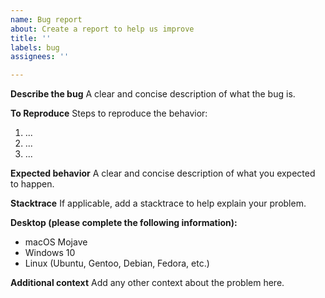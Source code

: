 ```yaml
---
name: Bug report
about: Create a report to help us improve
title: ''
labels: bug
assignees: ''

---
```


**Describe the bug**
A clear and concise description of what the bug is.

**To Reproduce**
Steps to reproduce the behavior:
1. ...
2. ...
3. ...

**Expected behavior**
A clear and concise description of what you expected to happen.

**Stacktrace**
If applicable, add a stacktrace to help explain your problem.

**Desktop (please complete the following information):**
 - macOS Mojave
 - Windows 10
 - Linux (Ubuntu, Gentoo, Debian, Fedora, etc.)

**Additional context**
Add any other context about the problem here.

